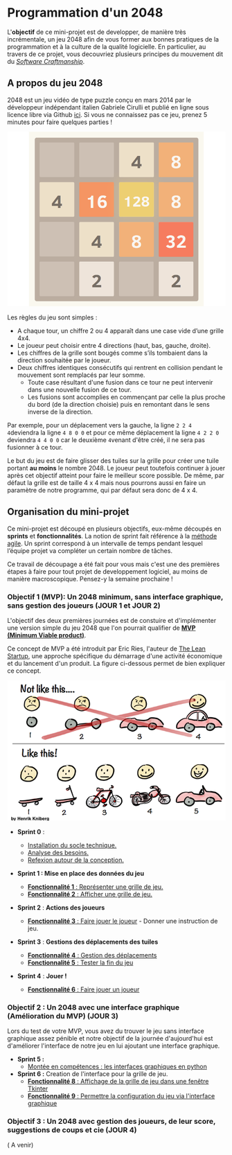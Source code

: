 # Programmation d'un 2048

L'**objectif** de ce mini-projet est de developper, de manière très incrémentale, un jeu 2048 afin de vous former aux bonnes pratiques de la programmation et à la culture de la qualité logicielle. En particulier, au travers de ce projet, vous decouvriez plusieurs principes du mouvement dit du [*Software Craftmanship*](https://www.octo.com/fr/publications/20-culture-code). 


## A propos du jeu 2048

2048 est un jeu vidéo de type puzzle conçu en mars 2014 par le développeur indépendant italien Gabriele Cirulli et publié en ligne sous licence libre via Github [ici](http://gabrielecirulli.github.io/2048/). Si vous ne connaissez pas ce jeu, prenez 5 minutes pour faire quelques parties !

![Vue du jeu 2048](./Images/2048.jpg)

Les règles du jeu sont simples :

 + A chaque tour, un chiffre 2 ou 4 apparaît dans une case vide d’une grille 4x4. 
 + Le joueur peut choisir entre 4 directions (haut, bas, gauche, droite).
 + Les chiffres de la grille sont bougés comme s’ils tombaient dans la direction souhaitée par le joueur.
 + Deux chiffres identiques consécutifs qui rentrent en collision pendant le mouvement sont remplacés par leur somme. 
 	+ Toute case résultant d'une fusion dans ce tour ne peut intervenir dans une nouvelle fusion de ce tour.
 	+ Les fusions sont accomplies en commençant par celle la plus proche du bord (de la direction choisie) puis en remontant dans le sens inverse de la direction. 	

Par exemple, pour un déplacement vers la gauche, la ligne `2 2 4 4`deviendra la ligne `4 8 0 0` et pour ce même déplacement la ligne `4 2 2 0` deviendra `4 4 0 0` car le deuxième `4`venant d'être créé, il ne sera pas fusionner à ce tour. 

Le but du jeu est de faire glisser des tuiles sur la  grille pour créer une tuile portant **au moins** le nombre 2048. Le joueur peut toutefois continuer à jouer après cet objectif atteint pour faire le meilleur score possible. De même, par défaut la grille est de taille 4 x 4 mais nous pourrons aussi en faire un paramètre de notre programme, qui par défaut sera donc de 4 x 4.


## Organisation du mini-projet

Ce mini-projet est découpé en plusieurs objectifs, eux-même découpés en  **sprints** et **fonctionnalités**. La notion de sprint fait référence à la [méthode agile](https://fr.wikipedia.org/wiki/M%C3%A9thode_agile). Un sprint correspond à un intervalle de temps pendant lesquel l’équipe projet va compléter un certain nombre de tâches.

Ce travail de découpage a été fait pour vous mais c'est une des premières étapes à faire pour tout projet de developpement logiciel, au moins de manière macroscopique. Pensez-y la semaine prochaine !

### **Objectif 1 (MVP): Un 2048 minimum, sans interface graphique, sans gestion des joueurs** (JOUR 1 et JOUR 2)

L'objectif des deux premières journées est de constuire et d'implémenter une version simple du jeu 2048 que l'on pourrait qualifier de **[MVP (Minimum Viable product)](https://medium.com/creative-wallonia-engine/un-mvp-nest-pas-une-version-simplifi%C3%A9e-de-votre-produit-89017ac748b0)**. 

Ce concept de MVP a été introduit par Eric Ries, l'auteur de [The Lean Startup](http://theleanstartup.com/), une approche spécifique du démarrage d'une activité économique et du lancement d'un produit. La figure ci-dessous permet de bien expliquer ce concept.


![MVP](./Images/mvp.png)

 + **Sprint 0** :
	 + [Installation du socle technique.](./Sprint0Install.md)
	 + [Analyse des besoins.](./Sprint0Analyse.md) 
	 + [Refexion autour de la conception.](./Sprint0Conception.md)

 + **Sprint 1 : Mise en place des données du jeu**
 	+ [**Fonctionnalité 1** : Représenter une grille de jeu.](./2048_S1_Grille.md)
 	+ [**Fonctionnalité 2** : Afficher une grille de jeu.](./2048_S1_Display_Grille.md)
 		
 + **Sprint 2** : **Actions des joueurs**
 	+ [**Fonctionnalité 3** : Faire jouer le joueur](./2048_S2_joueur.md) - Donner une instruction de jeu.

 		
 + **Sprint 3** : **Gestions des déplacements des tuiles**
 	+ [**Fonctionnalité 4** : Gestion des déplacements](./2048_S3_regles.md)
 	+ [**Fonctionnalité 5** : Tester la fin du jeu](./2048_S3_Finjeu.md)

 + **Sprint 4** : **Jouer !**	

 	+ [**Fonctionnalité 6** : Faire jouer un joueur](./2048_S4_Playing.md)
 	

### Objectif 2 : Un 2048 avec une interface graphique (Amélioration du MVP) (JOUR 3)

Lors du test de votre MVP, vous avez du trouver le jeu sans interface graphique assez pénible et notre objectif de la journée d'aujourd'hui est d'améliorer l'interface de notre jeu en lui ajoutant une interface graphique.

+  **Sprint 5 :**
	+ [Montée en compétences : les interfaces graphiques en python](./2048_S5_GUI_Tutorial.md)
+  **Sprint 6 :** Creation de l'interface pour la grille de jeu.
	+ [**Fonctionnalité 8** : Affichage de la grille de jeu dans une fenêtre Tkinter](./2048_S6_affichagegrille.md)
	+ [**Fonctionnalité 9** : Permettre la configuration du jeu via l'interface graphique](./2048_S6_configgrille.md)


### Objectif 3 : Un 2048 avec gestion des joueurs, de leur score, suggestions de coups et cie (JOUR 4)
( A venir)


